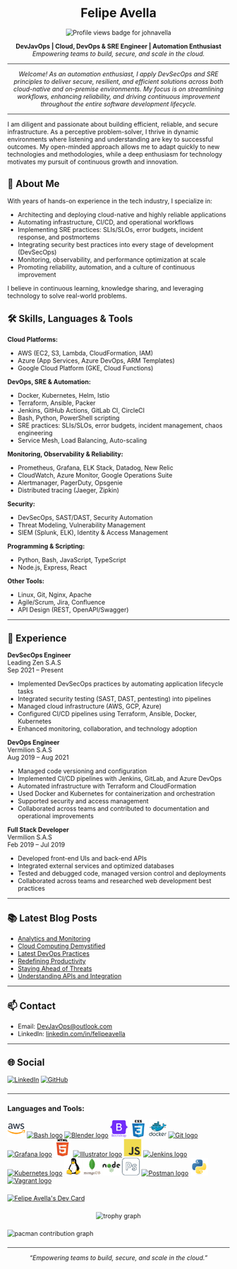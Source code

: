 <div align="center">
	<h1>Felipe Avella</h1>
	<p>
		<img src="https://komarev.com/ghpvc/?username=johnavella&label=Profile%20views&color=0e75b6&style=flat" alt="Profile views badge for johnavella" />
	</p>
	<strong>DevJavOps | Cloud, DevOps & SRE Engineer | Automation Enthusiast</strong>
	<br>
	<em>Empowering teams to build, secure, and scale in the cloud.</em>
</div>

---

<div align="center">
	<em>Welcome! As an automation enthusiast, I apply DevSecOps and SRE principles to deliver secure, resilient, and efficient solutions across both cloud-native and on-premise environments. My focus is on streamlining workflows, enhancing reliability, and driving continuous improvement throughout the entire software development lifecycle.</em>
</div>

---

I am diligent and passionate about building efficient, reliable, and secure infrastructure. As a perceptive problem-solver, I thrive in dynamic environments where listening and understanding are key to successful outcomes. My open-minded approach allows me to adapt quickly to new technologies and methodologies, while a deep enthusiasm for technology motivates my pursuit of continuous growth and innovation.

## 🚀 About Me

With years of hands-on experience in the tech industry, I specialize in:

- Architecting and deploying cloud-native and highly reliable applications
- Automating infrastructure, CI/CD, and operational workflows
- Implementing SRE practices: SLIs/SLOs, error budgets, incident response, and postmortems
- Integrating security best practices into every stage of development (DevSecOps)
- Monitoring, observability, and performance optimization at scale
- Promoting reliability, automation, and a culture of continuous improvement

I believe in continuous learning, knowledge sharing, and leveraging technology to solve real-world problems.

## 🛠️ Skills, Languages & Tools

**Cloud Platforms:**
  - AWS (EC2, S3, Lambda, CloudFormation, IAM)
  - Azure (App Services, Azure DevOps, ARM Templates)
  - Google Cloud Platform (GKE, Cloud Functions)

**DevOps, SRE & Automation:**
  - Docker, Kubernetes, Helm, Istio
  - Terraform, Ansible, Packer
  - Jenkins, GitHub Actions, GitLab CI, CircleCI
  - Bash, Python, PowerShell scripting
  - SRE practices: SLIs/SLOs, error budgets, incident management, chaos engineering
  - Service Mesh, Load Balancing, Auto-scaling

**Monitoring, Observability & Reliability:**
  - Prometheus, Grafana, ELK Stack, Datadog, New Relic
  - CloudWatch, Azure Monitor, Google Operations Suite
  - Alertmanager, PagerDuty, Opsgenie
  - Distributed tracing (Jaeger, Zipkin)

**Security:**
  - DevSecOps, SAST/DAST, Security Automation
  - Threat Modeling, Vulnerability Management
  - SIEM (Splunk, ELK), Identity & Access Management

**Programming & Scripting:**
  - Python, Bash, JavaScript, TypeScript
  - Node.js, Express, React

**Other Tools:**
  - Linux, Git, Nginx, Apache
  - Agile/Scrum, Jira, Confluence
  - API Design (REST, OpenAPI/Swagger)

---

## 💼 Experience

**DevSecOps Engineer**  
Leading Zen S.A.S  
Sep 2021 – Present
- Implemented DevSecOps practices by automating application lifecycle tasks
- Integrated security testing (SAST, DAST, pentesting) into pipelines
- Managed cloud infrastructure (AWS, GCP, Azure)
- Configured CI/CD pipelines using Terraform, Ansible, Docker, Kubernetes
- Enhanced monitoring, collaboration, and technology adoption

**DevOps Engineer**  
Vermilion S.A.S  
Aug 2019 – Aug 2021
- Managed code versioning and configuration
- Implemented CI/CD pipelines with Jenkins, GitLab, and Azure DevOps
- Automated infrastructure with Terraform and CloudFormation
- Used Docker and Kubernetes for containerization and orchestration
- Supported security and access management
- Collaborated across teams and contributed to documentation and operational improvements

**Full Stack Developer**  
Vermilion S.A.S  
Feb 2019 – Jul 2019
- Developed front-end UIs and back-end APIs
- Integrated external services and optimized databases
- Tested and debugged code, managed version control and deployments
- Collaborated across teams and researched web development best practices

---

## 📚 Latest Blog Posts

- [Analytics and Monitoring](https://avelladevops.com/analytics-and-monitoring.html)
- [Cloud Computing Demystified](https://avelladevops.com/cloud-computing-demystified.html)
- [Latest DevOps Practices](https://avelladevops.com/latest-deovps-practices.html)
- [Redefining Productivity](https://avelladevops.com/redefining-productivity.html)
- [Staying Ahead of Threats](https://avelladevops.com/staying-ahead-of-threats.html)
- [Understanding APIs and Integration](https://avelladevops.com/understanding-APIs-and-integration.html)

---

## 📫 Contact

- Email: [DevJavOps@outlook.com](mailto:DevJavOps@outlook.com)
- LinkedIn: [linkedin.com/in/felipeavella](https://www.linkedin.com/in/felipeavella/)

---

## 🌐 Social

[![LinkedIn](https://img.shields.io/badge/LinkedIn-blue?logo=linkedin)](https://linkedin.com/in/felipe-avella)
[![GitHub](https://img.shields.io/badge/GitHub-black?logo=github)](https://github.com/DevJavOps)

###

---

<!-- Icon showcase for key languages and tools -->
<div align="left">
	<h3>Languages and Tools:</h3>
	<a href="https://aws.amazon.com" target="_blank" rel="noreferrer"><img src="https://raw.githubusercontent.com/devicons/devicon/master/icons/amazonwebservices/amazonwebservices-original-wordmark.svg" alt="AWS logo" width="40" height="40"/></a>
	<a href="https://www.gnu.org/software/bash/" target="_blank" rel="noreferrer"><img src="https://www.vectorlogo.zone/logos/gnu_bash/gnu_bash-icon.svg" alt="Bash logo" width="40" height="40"/></a>
	<a href="https://www.blender.org/" target="_blank" rel="noreferrer"><img src="https://download.blender.org/branding/community/blender_community_badge_white.svg" alt="Blender logo" width="40" height="40"/></a>
	<a href="https://getbootstrap.com" target="_blank" rel="noreferrer"><img src="https://raw.githubusercontent.com/devicons/devicon/master/icons/bootstrap/bootstrap-plain-wordmark.svg" alt="Bootstrap logo" width="40" height="40"/></a>
	<a href="https://www.w3schools.com/css/" target="_blank" rel="noreferrer"><img src="https://raw.githubusercontent.com/devicons/devicon/master/icons/css3/css3-original-wordmark.svg" alt="CSS3 logo" width="40" height="40"/></a>
	<a href="https://www.docker.com/" target="_blank" rel="noreferrer"><img src="https://raw.githubusercontent.com/devicons/devicon/master/icons/docker/docker-original-wordmark.svg" alt="Docker logo" width="40" height="40"/></a>
	<a href="https://git-scm.com/" target="_blank" rel="noreferrer"><img src="https://www.vectorlogo.zone/logos/git-scm/git-scm-icon.svg" alt="Git logo" width="40" height="40"/></a>
	<a href="https://grafana.com" target="_blank" rel="noreferrer"><img src="https://www.vectorlogo.zone/logos/grafana/grafana-icon.svg" alt="Grafana logo" width="40" height="40"/></a>
	<a href="https://www.w3.org/html/" target="_blank" rel="noreferrer"><img src="https://raw.githubusercontent.com/devicons/devicon/master/icons/html5/html5-original-wordmark.svg" alt="HTML5 logo" width="40" height="40"/></a>
	<a href="https://www.adobe.com/in/products/illustrator.html" target="_blank" rel="noreferrer"><img src="https://www.vectorlogo.zone/logos/adobe_illustrator/adobe_illustrator-icon.svg" alt="Illustrator logo" width="40" height="40"/></a>
	<a href="https://developer.mozilla.org/en-US/docs/Web/JavaScript" target="_blank" rel="noreferrer"><img src="https://raw.githubusercontent.com/devicons/devicon/master/icons/javascript/javascript-original.svg" alt="JavaScript logo" width="40" height="40"/></a>
	<a href="https://www.jenkins.io" target="_blank" rel="noreferrer"><img src="https://www.vectorlogo.zone/logos/jenkins/jenkins-icon.svg" alt="Jenkins logo" width="40" height="40"/></a>
	<a href="https://kubernetes.io" target="_blank" rel="noreferrer"><img src="https://www.vectorlogo.zone/logos/kubernetes/kubernetes-icon.svg" alt="Kubernetes logo" width="40" height="40"/></a>
	<a href="https://www.linux.org/" target="_blank" rel="noreferrer"><img src="https://raw.githubusercontent.com/devicons/devicon/master/icons/linux/linux-original.svg" alt="Linux logo" width="40" height="40"/></a>
	<a href="https://www.mongodb.com/" target="_blank" rel="noreferrer"><img src="https://raw.githubusercontent.com/devicons/devicon/master/icons/mongodb/mongodb-original-wordmark.svg" alt="MongoDB logo" width="40" height="40"/></a>
	<a href="https://nodejs.org" target="_blank" rel="noreferrer"><img src="https://raw.githubusercontent.com/devicons/devicon/master/icons/nodejs/nodejs-original-wordmark.svg" alt="Node.js logo" width="40" height="40"/></a>
	<a href="https://www.photoshop.com/en" target="_blank" rel="noreferrer"><img src="https://raw.githubusercontent.com/devicons/devicon/master/icons/photoshop/photoshop-line.svg" alt="Photoshop logo" width="40" height="40"/></a>
	<a href="https://postman.com" target="_blank" rel="noreferrer"><img src="https://www.vectorlogo.zone/logos/getpostman/getpostman-icon.svg" alt="Postman logo" width="40" height="40"/></a>
	<a href="https://www.python.org" target="_blank" rel="noreferrer"><img src="https://raw.githubusercontent.com/devicons/devicon/master/icons/python/python-original.svg" alt="Python logo" width="40" height="40"/></a>
	<a href="https://www.vagrantup.com/" target="_blank" rel="noreferrer"><img src="https://www.vectorlogo.zone/logos/vagrantup/vagrantup-icon.svg" alt="Vagrant logo" width="40" height="40"/></a>
</div>

###

<a href="https://app.daily.dev/felipeavella"><img src="https://api.daily.dev/devcards/v2/8eVg5asTdpTMsxxoqWUfp.png?type=wide&r=nqa" width="652" alt="Felipe Avella's Dev Card"/></a>

###

<div align="center">
  <img src="https://github-profile-trophy.vercel.app?username=maurodesouza&theme=dracula&column=-1&row=1&margin-w=8&margin-h=8&no-bg=false&no-frame=false&order=4" height="150" alt="trophy graph"  />
</div>

###

<picture>
  <source media="(prefers-color-scheme: dark)" srcset="https://github.com/DevJavOps/Contribution-PacMan/blob/afa6ac0d1bf0700b9da58ccd2af094a1f425f6c7/pacman-contribution-graph-dark.svg">
  <source media="(prefers-color-scheme: light)" srcset="https://github.com/DevJavOps/Contribution-PacMan/blob/afa6ac0d1bf0700b9da58ccd2af094a1f425f6c7/pacman-contribution-graph.svg">
  <img alt="pacman contribution graph" src="https://github.com/DevJavOps/Contribution-PacMan/blob/afa6ac0d1bf0700b9da58ccd2af094a1f425f6c7/pacman-contribution-graph.svg">
</picture>

###

---


<div align="center"><em>“Empowering teams to build, secure, and scale in the cloud.”</em></div>

